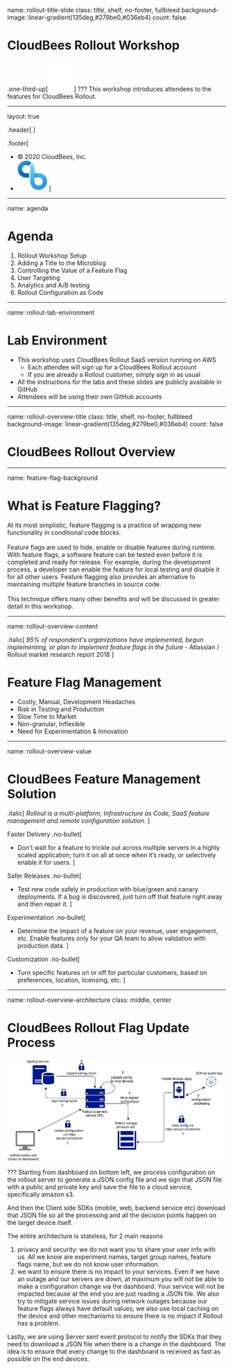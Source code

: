 name: rollout-title-slide
class: title, shelf, no-footer, fullbleed
background-image: linear-gradient(135deg,#279be0,#036eb4)
count: false


# CloudBees Rollout Workshop
.one-third-up[![:scale 10%](../img/Rollout-white.svg)]
???
This workshop introduces attendees to the features for CloudBees Rollout.

---
layout: true

.header[
]

.footer[
- © 2020 CloudBees, Inc.
- ![:scale 100%](../img/CloudBees-Submark-Full-Color.svg)
]
---
name: agenda
# Agenda

1. Rollout Workshop Setup
2. Adding a Title to the Microblog
3. Controlling the Value of a Feature Flag
4. User Targeting
5. Analytics and A/B testing
6. Rollout Configuration as Code

---
name: rollout-lab-environment
# Lab Environment

* This workshop uses CloudBees Rollout SaaS version running on AWS
  * Each attendee will sign up for a CloudBees Rollout account
  * If you are already a Rollout customer, simply sign in as usual
* All the instructions for the labs and these slides are publicly available in GitHub
* Attendees will be using their own GitHub accounts

---
name: rollout-overview-title
class: title, shelf, no-footer, fullbleed
background-image: linear-gradient(135deg,#279be0,#036eb4)
count: false

# CloudBees Rollout Overview

---
name: feature-flag-background
# What is Feature Flagging?

At its most simplistic, feature flagging is a practice of wrapping new functionality in conditional code blocks.
<br/>
<br/>
Feature flags are used to hide, enable or disable features during runtime. With feature flags, a software feature can be tested even before it is completed and ready for release.  For example, during the development process, a developer can enable the feature for local testing and disable it for all other users. Feature flagging also provides an alternative to maintaining multiple feature branches in source code.
<br/>
<br/>
This technique offers many other benefits and will be discussed in greater detail in this workshop.

---
name: rollout-overview-content

.italic[
  *95% of respondent's organizations have implemented, begun implementing, or plan to implement feature flags in the future* - Atlassian / Rollout market research report 2018
]

# Feature Flag Management
* Costly, Manual, Development Headaches
* Risk in Testing and Production
* Slow Time to Market
* Non-granular, Inflexible
* Need for Experimentation & Innovation

---
name: rollout-overview-value

# CloudBees Feature Management Solution

.italic[
*Rollout is a multi-platform, Infrastructure as Code,
SaaS feature management and remote configuration solution.*
]

Faster Delivery
.no-bullet[
* Don’t wait for a feature to trickle out across multiple servers in a highly scaled application; turn it on all at once when it’s ready, or selectively enable it for users.
]

Safer Releases
.no-bullet[
* Test new code  safely in production with blue/green and canary deployments. If a bug is discovered, just turn off that feature right away and then repair it.
]

Experimentation
.no-bullet[
* Determine the impact of a feature on your revenue, user engagement, etc. Enable features only for your QA team to allow validation with production data.
]

Customization
.no-bullet[
* Turn specific features on or off for particular customers, based on preferences, location, licensing, etc.
]

---
name: rollout-overview-architecture
class: middle, center

# CloudBees Rollout Flag Update Process
![:scale 75%](img/rollout_saas_arch.jpg)

???
Starting from dashboard on bottom left, we process configuration on the rollout server to generate a JSON config file and we sign that JSON file with a public and private key and save the file to a cloud service, specifically amazon s3.

And then the Client side SDKs (mobile, web, backend service etc) download that JSON file so all the processing and all the decision points happen on the target device itself.

The entire architecture is stateless, for 2 main reasons
1. privacy and security: we do not want you to share your user info with us. All we know are experiment names, target group names, feature flags name, but we do not know user information.
2. we want to ensure there is no impact to your services. Even if we have an outage and our servers are down, at maximum you will not be able to make a configuration change via the dashboard. Your service will not be impacted because at the end you are just reading a JSON file. We also try to mitigate service issues during network outages because our feature flags always have default values, we also use local caching on the device and other mechanisms to ensure there is no impact if Rollout has a problem.

Lastly, we are using Server sent event protocol to notify the SDKs that they need to download a JSON file when there is a change in the dashboard. The idea is to ensure that every change to the dashboard is received as fast as possible on the end devices.
